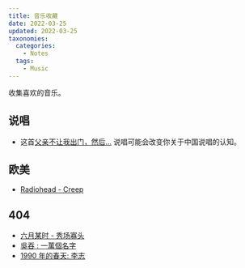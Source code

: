 ```yaml
---
title: 音乐收藏
date: 2022-03-25
updated: 2022-03-25
taxonomies:
  categories:
    - Notes
  tags:
    - Music
---
```


收集喜欢的音乐。

<!-- more -->

## 说唱

- 这首[父亲不让我出门，然后…](https://weibo.com/7340378423/Lkqwot4KB?pagetype=profilefeed) 说唱可能会改变你关于中国说唱的认知。

## 欧美

- [Radiohead - Creep](https://www.youtube.com/watch?v=j-Jj5vY0e9I)

## 404

- [六月某时 - 秀场寡头](https://soundcloud.com/show-oligarch/sometimes-in-june)
- [吳吞 : 一萬個名字](https://www.youtube.com/watch?v=poYDiJU2HJQ)
- [1990 年的春天: 李志](https://www.youtube.com/watch?v=nmTvasFpovs)
